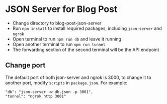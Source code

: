 # JSON Server for Blog Post

* Change directory to blog-post-json-server
* Run `npm install` to install required packages, including `json-server` and `ngrok`
* Open terminal to run `npm run db` and leave it running
* Open another terminal to run `npm run tunnel`
* The forwarding section of the second terminal will be the API endpoint

## Change port
The default port of both json-server and ngrok is 3000, to change it to another port, modify `scripts` in `package.json`.
For example:
```
"db": "json-server -w db.json -p 3001",
"tunnel": "ngrok http 3001"
```
